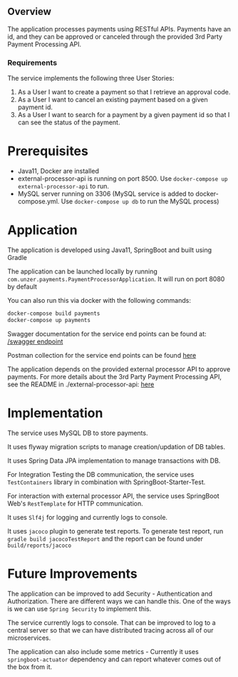 ## Overview

The application processes payments using RESTful APIs. Payments have an id, and they can be approved or canceled through the provided 3rd Party Payment Processing API.

### Requirements

The service implements the following three User Stories:

1. As a User I want to create a payment so that I retrieve an approval code.
2. As a User I want to cancel an existing payment based on a given payment id.
3. As a User I want to search for a payment by a given payment id so that I can see the status of the payment.

# Prerequisites
* Java11, Docker are installed
* external-processor-api is running on port 8500. Use `docker-compose up external-processor-api` to run.
* MySQL server running on 3306 (MySQL service is added to docker-compose.yml. Use `docker-compose up db` to run the MySQL process)

# Application

The application is developed using Java11, SpringBoot and built using Gradle

The application can be launched locally by running `com.unzer.payments.PaymentProcessorApplication`. It will run on port 8080 by default

You can also run this via docker with the following commands:

```bash
docker-compose build payments
docker-compose up payments
```

Swagger documentation for the service end points can be found at: [/swagger endpoint](http://localhost:8080/swagger)

Postman collection for the service end points can be found [here](payments-service/docs/payments-service.postman_collection.json)

The application depends on the provided external processor API to approve payments. For more details about the 3rd Party Payment Processing API, see the README in ./external-processor-api: [here](external-processor-api/README.md)      

# Implementation

The service uses MySQL DB to store payments. 

It uses flyway migration scripts to manage creation/updation of DB tables.

It uses Spring Data JPA implementation to manage transactions with DB.

For Integration Testing the DB communication, the service uses `TestContainers` library in combination with SpringBoot-Starter-Test.

For interaction with external processor API, the service uses SpringBoot Web's `RestTemplate` for HTTP communication.

It uses `Slf4j` for logging and currently logs to console.

It uses `jacoco` plugin to generate test reports. To generate test report, run `gradle build jacocoTestReport` and the report can be found under `build/reports/jacoco`

# Future Improvements

The application can be improved to add Security - Authentication and Authorization. There are different ways we can handle this. One of the ways is we can use `Spring Security` to implement this.

The service currently logs to console. That can be improved to log to a central server so that we can have distributed tracing across all of our microservices.

The application can also include some metrics - Currently it uses `springboot-actuator` dependency and can report whatever comes out of the box from it.
